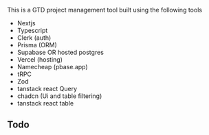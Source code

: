This is a GTD project management tool built using the following tools

- Nextjs
- Typescript
- Clerk (auth)
- Prisma (ORM)
- Supabase OR hosted postgres
- Vercel (hosting)
- Namecheap (pbase.app)
- tRPC
- Zod
- tanstack react Query
- chadcn (Ui and table filtering)
- tanstack react table

## Todo
